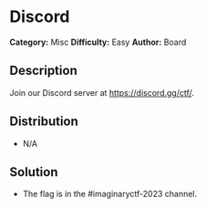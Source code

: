 # Discord
**Category:** Misc
**Difficulty:** Easy
**Author:** Board

## Description

Join our Discord server at https://discord.gg/ctf/.

## Distribution

- N/A

## Solution

- The flag is in the #imaginaryctf-2023 channel.
